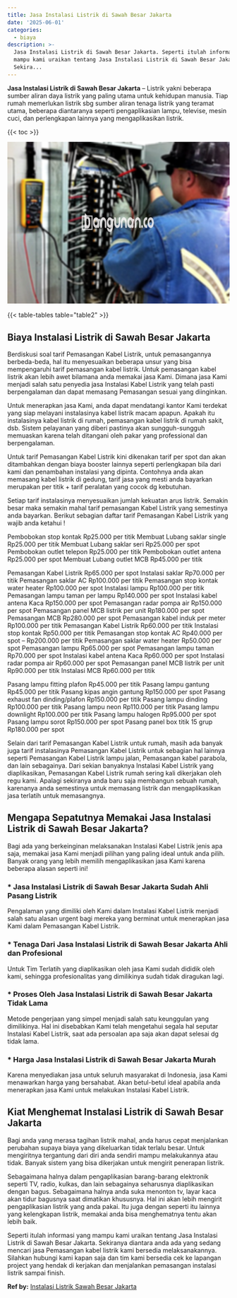 ```yaml
---
title: Jasa Instalasi Listrik di Sawah Besar Jakarta
date: '2025-06-01'
categories:
  - biaya
description: >-
  Jasa Instalasi Listrik di Sawah Besar Jakarta. Seperti itulah informasi yang
  mampu kami uraikan tentang Jasa Instalasi Listrik di Sawah Besar Jakarta.
  Sekira...
---
```


**Jasa Instalasi Listrik di Sawah Besar Jakarta** – Listrik yakni beberapa sumber aliran daya listrik yang paling utama untuk kehidupan manusia. Tiap rumah memerlukan listrik sbg sumber aliran tenaga listrik yang teramat utama, beberapa diantaranya seperti pengaplikasian lampu, televise, mesin cuci, dan perlengkapan lainnya yang mengaplikasikan listrik.

{{< toc >}}

![Jasa Instalasi Listrik di Sawah Besar Jakarta](/images/instalasi-listrik-murah24.png)

{{< table-tables table="table2" >}}

## Biaya Instalasi Listrik di Sawah Besar Jakarta

Berdiskusi soal tarif Pemasangan Kabel Listrik, untuk pemasangannya berbeda-beda, hal itu menyesuaikan beberapa unsur yang bisa mempengaruhi tarif pemasangan kabel listrik. Untuk pemasangan kabel listrik akan lebih awet bilamana anda memakai jasa Kami. Dimana jasa Kami menjadi salah satu penyedia jasa Instalasi Kabel Listrik yang telah pasti berpengalaman dan dapat memasang Pemasangan sesuai yang diinginkan.

Untuk menerapkan jasa Kami, anda dapat mendatangi kantor Kami terdekat yang siap melayani instalasinya kabel listrik macam apapun. Apakah itu instalasinya kabel listrik di rumah, pemasangan kabel listrik di rumah sakit, dsb. Sistem pelayanan yang diberi pastinya akan sungguh-sungguh memuaskan karena telah ditangani oleh pakar yang professional dan berpengalaman.

Untuk tarif Pemasangan Kabel Listrik kini dikenakan tarif per spot dan akan ditambahkan dengan biaya booster lainnya seperti perlengkapan bila dari kami dan penambahan instalasi yang dipinta. Contohnya anda akan memasang kabel listrik di gedung, tarif jasa yang mesti anda bayarkan merupakan per titik + tarif peralatan yang cocok dg kebutuhan.

Setiap tarif instalasinya menyesuaikan jumlah kekuatan arus listrik. Semakin besar maka semakin mahal tarif pemasangan Kabel Listrik yang semestinya anda bayarkan. Berikut sebagian daftar tarif Pemasangan Kabel Listrik yang wajib anda ketahui !

Pembobokan stop kontak Rp25.000 per titik Membuat Lubang saklar single Rp25.000 per titik Membuat Lubang saklar seri Rp25.000 per spot Pembobokan outlet telepon Rp25.000 per titik Pembobokan outlet antena Rp25.000 per spot Membuat Lubang outlet MCB Rp45.000 per titik

Pemasangan Kabel Listrik Rp65.000 per spot Instalasi saklar Rp70.000 per titik Pemasangan saklar AC Rp100.000 per titik Pemasangan stop kontak water heater Rp100.000 per spot Instalasi lampu Rp100.000 per titik Pemasangan lampu taman per lampu Rp140.000 per spot Instalasi kabel antena Kaca Rp150.000 per spot Pemasangan radar pompa air Rp150.000 per spot Pemasangan panel MCB listrik per unit Rp180.000 per spot Pemasangan MCB Rp280.000 per spot Pemasangan kabel induk per meter Rp100.000 per titik Pemasangan Kabel Listrik Rp60.000 per titik Instalasi stop kontak Rp50.000 per titik Pemasangan stop kontak AC Rp40.000 per spot – Rp200.000 per titik Pemasangan saklar water heater Rp50.000 per spot Pemasangan lampu Rp65.000 per spot Pemasangan lampu taman Rp70.000 per spot Instalasi kabel antena Kaca Rp60.000 per spot Instalasi radar pompa air Rp60.000 per spot Pemasangan panel MCB listrik per unit Rp90.000 per titik Instalasi MCB Rp60.000 per titik

Pasang lampu fitting plafon Rp45.000 per titik Pasang lampu gantung Rp45.000 per titik Pasang kipas angin gantung Rp150.000 per spot Pasang exhaust fan dinding/plafon Rp150.000 per titik Pasang lampu dinding Rp100.000 per titik Pasang lampu neon Rp110.000 per titik Pasang lampu downlight Rp100.000 per titik Pasang lampu halogen Rp95.000 per spot Pasang lampu sorot Rp150.000 per spot Pasang panel box titik 15 grup Rp180.000 per spot

Selain dari tarif Pemasangan Kabel Listrik untuk rumah, masih ada banyak juga tarif instalasinya Pemasangan Kabel Listrik untuk sebagian hal lainnya seperti Pemasangan Kabel Listrik lampu jalan, Pemasangan kabel parabola, dan lain sebagainya. Dari sekian banyaknya Instalasi Kabel Listrik yang diaplikasikan, Pemasangan Kabel Listrik rumah sering kali dikerjakan oleh regu kami. Apalagi sekiranya anda baru saja membangun sebuah rumah, karenanya anda semestinya untuk memasang listrik dan mengaplikasikan jasa terlatih untuk memasangnya.

## Mengapa Sepatutnya Memakai Jasa Instalasi Listrik di Sawah Besar Jakarta?

Bagi ada yang berkeinginan melaksanakan Instalasi Kabel Listrik jenis apa saja, memakai jasa Kami menjadi pilihan yang paling ideal untuk anda pilih. Banyak orang yang lebih memilih mengaplikasikan jasa Kami karena beberapa alasan seperti ini!

### \* Jasa Instalasi Listrik di Sawah Besar Jakarta Sudah Ahli Pasang Listrik

Pengalaman yang dimiliki oleh Kami dalam Instalasi Kabel Listrik menjadi salah satu alasan urgent bagi mereka yang berminat untuk menerapkan jasa Kami dalam Pemasangan Kabel Listrik.

### \* Tenaga Dari Jasa Instalasi Listrik di Sawah Besar Jakarta Ahli dan Profesional

Untuk Tim Terlatih yang diaplikasikan oleh jasa Kami sudah dididik oleh kami, sehingga profesionalitas yang dimilikinya sudah tidak diragukan lagi.

### \* Proses Oleh Jasa Instalasi Listrik di Sawah Besar Jakarta Tidak Lama

Metode pengerjaan yang simpel menjadi salah satu keunggulan yang dimilikinya. Hal ini disebabkan Kami telah mengetahui segala hal seputar Instalasi Kabel Listrik, saat ada persoalan apa saja akan dapat selesai dg tidak lama.

### \* Harga Jasa Instalasi Listrik di Sawah Besar Jakarta Murah

Karena menyediakan jasa untuk seluruh masyarakat di Indonesia, jasa Kami menawarkan harga yang bersahabat. Akan betul-betul ideal apabila anda menerapkan jasa Kami untuk melakukan Instalasi Kabel Listrik.

## Kiat Menghemat Instalasi Listrik di Sawah Besar Jakarta


Bagi anda yang merasa tagihan listrik mahal, anda harus cepat menjalankan perubahan supaya biaya yang dikeluarkan tidak terlalu besar. Untuk mengiritnya tergantung dari diri anda sendiri mampu melakukannya atau tidak. Banyak sistem yang bisa dikerjakan untuk mengirit penerapan listrik.

Sebagaimana halnya dalam pengaplikasian barang-barang elektronik seperti TV, radio, kulkas, dan lain sebagainya seharusnya diaplikasikan dengan bagus. Sebagaimana halnya anda suka menonton tv, layar kaca akan tidur bagusnya saat dimatikan khususnya. Hal ini akan lebih mengirit pengaplikasian listrik yang anda pakai. Itu juga dengan seperti itu lainnya yang kelengkapan listrik, memakai anda bisa menghematnya tentu akan lebih baik.

Seperti itulah informasi yang mampu kami uraikan tentang Jasa Instalasi Listrik di Sawah Besar Jakarta. Sekiranya diantara anda ada yang sedang mencari jasa Pemasangan kabel listrik kami bersedia melaksanakannya. Silahkan hubungi kami kapan saja dan tim kami bersedia cek ke lapangan project yang hendak di kerjakan dan menjalankan pemasangan instalasi listrik sampai finish.

**Ref by:** [Instalasi Listrik Sawah Besar Jakarta](https://id.wikipedia.org/wiki/Instalasi)
